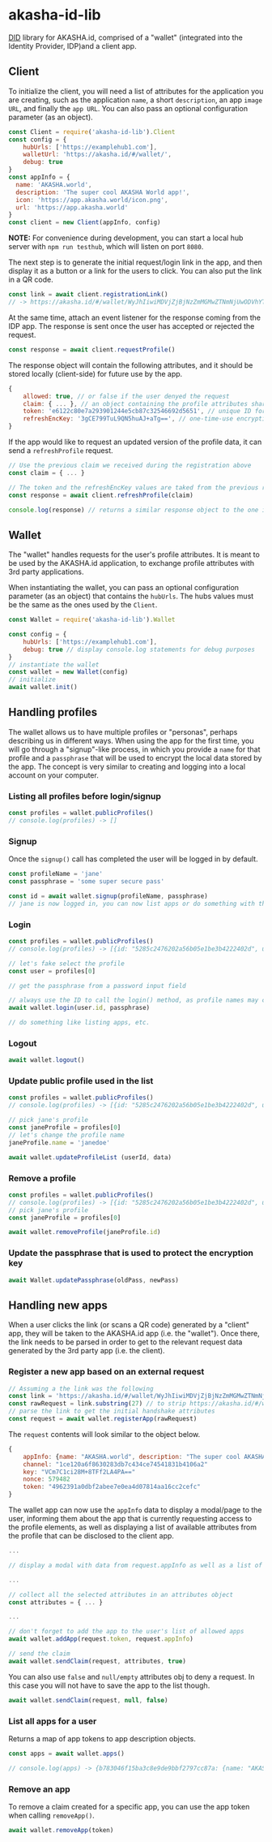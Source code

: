 # akasha-id-lib
[DID](https://w3c-ccg.github.io/did-spec/) library for AKASHA.id, comprised of a "wallet" (integrated into the Identity Provider, IDP)and a client app.

## Client

To initialize the client, you will need a list of attributes for the application you are creating, such as the application `name`, a short `description`, an app `image URL`, and finally the `app URL`. You can also pass an optional configuration parameter (as an object).

```JavaScript
const Client = require('akasha-id-lib').Client
const config = {
    hubUrls: ['https://examplehub1.com'],
    walletUrl: 'https://akasha.id/#/wallet/',
    debug: true
}
const appInfo = {
  name: 'AKASHA.world',
  description: 'The super cool AKASHA World app!',
  icon: 'https://app.akasha.world/icon.png',
  url: 'https://app.akasha.world'
}
const client = new Client(appInfo, config)
```

**NOTE:** For convenience during development, you can start a local hub server with `npm run testhub`, which will listen on port `8080`.

The next step is to generate the initial request/login link in the app, and then display it as a button or a link for the users to click. You can also put the link in a QR code.

```JavaScript
const link = await client.registrationLink()
// -> https://akasha.id/#/wallet/WyJhIiwiMDVjZjBjNzZmMGMwZTNmNjUwODVhYTA1YmZmODFkMGI3MmI1M2VmOSIsIkVEZUJLekpwUkoyeVhUVnVncFRTQ2c9PSIsMTY4NzQ2NF0=
```

At the same time, attach an event listener for the response coming from the IDP app. The response is sent once the user has accepted or rejected the request. 

```JavaScript
const response = await client.requestProfile()
```

The response object will contain the following attributes, and it should be stored locally (client-side) for future use by the app.

```JavaScript
{
    allowed: true, // or false if the user denyed the request
    claim: { ... }, // an object containing the profile attributes shared by the user
    token: 'e6122c80e7a293901244e5cb87c32546692d5651', // unique ID for this app that is used for future requests
    refreshEncKey: '3gCE799TuL9QN5huAJ+aTg==', // one-time-use encryption key for the next request
}
```

If the app would like to request an updated version of the profile data, it can send a `refreshProfile` request.

```JavaScript
// Use the previous claim we received during the registration above
const claim = { ... }

// The token and the refreshEncKey values are taked from the previous response (above)
const response = await client.refreshProfile(claim)

console.log(response) // returns a similar response object to the one in the previous step
```

## Wallet

The "wallet" handles requests for the user's profile attributes. It is meant to be used by
the AKASHA.id application, to exchange profile attributes with 3rd party applications.

When instantiating the wallet, you can pass an optional configuration parameter (as an object)
that contains the `hubUrls`. The hubs values must be the same as the ones used by the `Client`.

```JavaScript
const Wallet = require('akasha-id-lib').Wallet

const config = {
    hubUrls: ['https://examplehub1.com'],
    debug: true // display console.log statements for debug purposes
}
// instantiate the wallet
const wallet = new Wallet(config)
// initialize
await wallet.init()
```

## Handling profiles

The wallet allows us to have multiple profiles or "personas", perhaps describing us in different ways. When using the app for the first time, you will go through a "signup"-like process, in which you provide a `name` for that profile and a `passphrase` that will be used to encrypt the local data stored by the app. The concept is very similar to creating and logging into a local account on your computer.

### Listing all profiles before login/signup

```js
const profiles = wallet.publicProfiles()
// console.log(profiles) -> []
```

### Signup

Once the `signup()` call has completed the user will be logged in by default. 

```js
const profileName = 'jane'
const passphrase = 'some super secure pass'

const id = await wallet.signup(profileName, passphrase)
// jane is now logged in, you can now list apps or do something with the profile ID
```

### Login

```js
const profiles = wallet.publicProfiles()
// console.log(profiles) -> [{id: "5285c2476202a56b05e1be3b4222402d", user: "test", picture: "https://example.org/jane.jpg"}]

// let's fake select the profile
const user = profiles[0]

// get the passphrase from a password input field

// always use the ID to call the login() method, as profile names may change in the future
await wallet.login(user.id, passphrase)

// do something like listing apps, etc.
```

### Logout

```js
await wallet.logout()
```

### Update public profile used in the list

```js
const profiles = wallet.publicProfiles()
// console.log(profiles) -> [{id: "5285c2476202a56b05e1be3b4222402d", user: "test", picture: "https://example.org/jane.jpg"}]

// pick jane's profile
const janeProfile = profiles[0]
// let's change the profile name
janeProfile.name = 'janedoe'

await wallet.updateProfileList (userId, data)
```

### Remove a profile

```js
const profiles = wallet.publicProfiles()
// console.log(profiles) -> [{id: "5285c2476202a56b05e1be3b4222402d", user: "test", picture: "https://example.org/jane.jpg"}]
// pick jane's profile
const janeProfile = profiles[0]

await wallet.removeProfile(janeProfile.id)
```

### Update the passphrase that is used to protect the encryption key

```js
await Wallet.updatePassphrase(oldPass, newPass)
```


## Handling new apps

When a user clicks the link (or scans a QR code) generated by a "client" app, they will be taken to the AKASHA.id app (i.e. the "wallet"). Once there, the link needs to be parsed in order to get to the relevant request data generated by the 3rd party app (i.e. the client).


### Register a new app based on an external request

```JavaScript
// Assuming a the link was the following
const link = 'https://akasha.id/#/wallet/WyJhIiwiMDVjZjBjNzZmMGMwZTNmNjUwODVhYTA1YmZmODFkMGI3MmI1M2VmOSIsIkVEZUJLekpwUkoyeVhUVnVncFRTQ2c9PSIsMTY4NzQ2NF0='
const rawRequest = link.substring(27) // to strip https://akasha.id/#/wallet/
// parse the link to get the initial handshake attributes
const request = await wallet.registerApp(rawRequest)
```

The `request` contents will look similar to the object below.

```JavaScript
{
    appInfo: {name: "AKASHA.world", description: "The super cool AKASHA World app!", icon: "https://app.akasha.world/icon.png", url: "https://app.akasha.world"}
    channel: "1ce120a6f8630283db7c434ce74541831b4106a2"
    key: "VCm7C1ci28M+8TFf2LA4PA=="
    nonce: 579482
    token: "4962391a0dbf2abee7e0ea4d07814aa16cc2cefc"
}
```

The wallet app can now use the `appInfo` data to display a modal/page to the user, informing them about the app that is currently requesting access to the profile elements, as well as displaying a list of available attributes from the profile that can be disclosed to the client app.

```JavaScript
...

// display a modal with data from request.appInfo as well as a list of attributes

...

// collect all the selected attributes in an attributes object
const attributes = { ... }

...

// don't forget to add the app to the user's list of allowed apps
await wallet.addApp(request.token, request.appInfo)

// send the claim
await wallet.sendClaim(request, attributes, true) 
```

You can also use `false` and `null/empty` attributes obj to deny a request. In this case you will
not have to save the app to the list though.

```JavaScript
await wallet.sendClaim(request, null, false)
```

### List all apps for a user

Returns a map of app tokens to app description objects.

```js
const apps = await wallet.apps()

// console.log(apps) -> {b783046f15ba3c8e9de9bbf2797cc87a: {name: "AKASHA.world", description: "The super cool AKASHA World app!", icon: "https://app.akasha.world/icon.png", url: "https://app.akasha.world"}}

```

### Remove an app

To remove a claim created for a specific app, you can use the app token when calling `removeApp()`.

```JavaScript
await wallet.removeApp(token)
```
